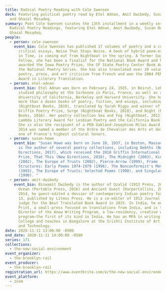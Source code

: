 ```yaml
---
title: Radical Poetry Reading with Cole Swensen
deck: Featuring political poetry read by Etel Adnan, Amit Dwibedy, Susan Howe,
  and Ghazal Mosadeq.
summary: Poet Cole Swensen curates the 13th installment in a weekly series of
  Radical Poetry Readings, featuring Etel Adnan, Amit Dwibedy, Susan Howe, and
  Ghazal Mosadeq.
people:
  - person: cole-swensen
    event_bio: Cole Swensen has published 17 volumes of poetry and a collection of
      critical essays, Noise That Stays Noise. A book of hybrid poem-essays, Art
      in Time, is coming out from Nightboat in the spring. A former Guggenheim
      Fellow, she has been a finalist for the National Book Award and has been
      awarded the Iowa Poetry Prize, the SF State Poetry Center Book Award, and
      the National Poetry Series. She has also translated over 20 volumes of
      poetry, prose, and art criticism from French and won the 2004 PEN USA
      Award in Literary Translation.
  - person: etel-adnan
    event_bio: Etel Adnan was born on February 24, 1925, in Beirut, Lebanon. She
      studied philosophy at the Sorbonne in Paris, France, as well as at the
      University of California, Berkeley and Harvard University. She has written
      more than a dozen books of poetry, fiction, and essays, including Time
      (Nightboat Books, 2019), translated by Sarah Riggs and winner of the
      Griffin Poetry Prize, Surge (Nightboat Books, 2018), and Night (Nightboat
      Books, 2016). Her poetry collection Sea and Fog (Nightboat, 2012) won the
      Lambda Literary Award for Lesbian Poetry and the California Book Award.
      She is also the recipient of a PEN Oakland-Josephine Miles Award and in
      2014 was named a member of the Ordre de Chevalier des Arts et des Lettres,
      one of France's highest cultural honors.
  - person: susan-howe
    event_bio: "Susan Howe was born on June 10, 1937, in Boston, Massachusetts. She
      is the author of several poetry collections, including Debths (New
      Directions, 2017), which received the 2018 Griffin International Poetry
      Prize, That This (New Directions, 2010), The Midnight (2003), Kidnapped
      (2002), The Europe of Trusts (2002), Pierce-Arrow (1999), Frame
      Structures: Early Poems 1974-1979 (1996), The Nonconformist's Memorial
      (1993), The Europe of Trusts: Selected Poems (1990), and Singularities
      (1990). "
  - person: amit-dwibedy
    event_bio: Biswamit Dwibedy is the author of Ozalid (1913 Press, 2010), Eirik’s
      Ocean (Portable Press, 2016) and Ancient Guest (HarperCollins, 2017). In
      2014, he guest-edited a dossier of contemporary Indian poetry for Aufgabe
      13, published by Litmus Press. He is a co-editor of 1913 Journal and was a
      judge for the Best Translated Book Award in 2015. In India, he edits Anew
      Print, a small-press focused on translations from India, and is the
      Director of the Anew Writing Program, a low-residency, creative writing
      program–the first of its kind in India. He has an MFA in writing from Bard
      College and teaches in Bangalore at the Srishti Institute of Art, Design,
      and Technology.
date: 2020-11-11 13:00:00 -0500
end_date: 2020-11-11 14:00:00 -0500
series: 171
collections:
  - the-new-social-environment
event_organizer:
  - the-brooklyn-rail
event_producer:
  - the-brooklyn-rail
registration_url: https://www.eventbrite.com/e/the-new-social-environment-171-radical-poetry-with-cole-swensen-tickets-128201172157
event_platform:
  - zoom
---
```

